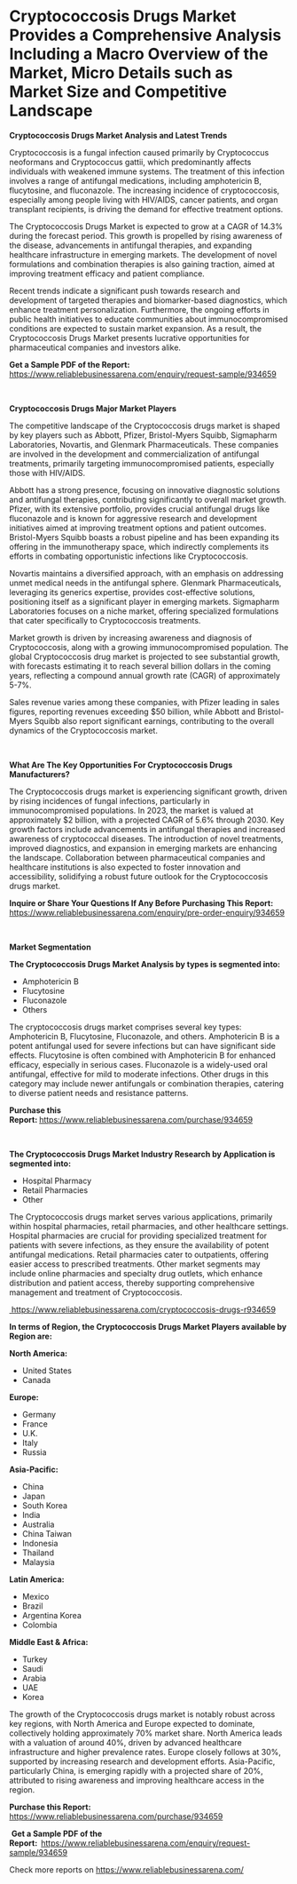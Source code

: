 <p><h1>Cryptococcosis Drugs Market Provides a Comprehensive Analysis Including a Macro Overview of the Market, Micro Details such as Market Size and Competitive Landscape</h1></p><p><strong>Cryptococcosis Drugs Market Analysis and Latest Trends</strong></p>
<p><p>Cryptococcosis is a fungal infection caused primarily by Cryptococcus neoformans and Cryptococcus gattii, which predominantly affects individuals with weakened immune systems. The treatment of this infection involves a range of antifungal medications, including amphotericin B, flucytosine, and fluconazole. The increasing incidence of cryptococcosis, especially among people living with HIV/AIDS, cancer patients, and organ transplant recipients, is driving the demand for effective treatment options.</p><p>The Cryptococcosis Drugs Market is expected to grow at a CAGR of 14.3% during the forecast period. This growth is propelled by rising awareness of the disease, advancements in antifungal therapies, and expanding healthcare infrastructure in emerging markets. The development of novel formulations and combination therapies is also gaining traction, aimed at improving treatment efficacy and patient compliance.</p><p>Recent trends indicate a significant push towards research and development of targeted therapies and biomarker-based diagnostics, which enhance treatment personalization. Furthermore, the ongoing efforts in public health initiatives to educate communities about immunocompromised conditions are expected to sustain market expansion. As a result, the Cryptococcosis Drugs Market presents lucrative opportunities for pharmaceutical companies and investors alike.</p></p>
<p><strong>Get a Sample PDF of the Report:&nbsp;</strong> <a href="https://www.reliablebusinessarena.com/enquiry/request-sample/934659?utm_campaign=3286&utm_medium=2&utm_source=Github&utm_content=ia&utm_term=07032025&utm_id=cryptococcosis-drugs">https://www.reliablebusinessarena.com/enquiry/request-sample/934659</a></p>
<p>&nbsp;</p>
<p><strong>Cryptococcosis Drugs Major Market Players</strong></p>
<p><p>The competitive landscape of the Cryptococcosis drugs market is shaped by key players such as Abbott, Pfizer, Bristol-Myers Squibb, Sigmapharm Laboratories, Novartis, and Glenmark Pharmaceuticals. These companies are involved in the development and commercialization of antifungal treatments, primarily targeting immunocompromised patients, especially those with HIV/AIDS.</p><p>Abbott has a strong presence, focusing on innovative diagnostic solutions and antifungal therapies, contributing significantly to overall market growth. Pfizer, with its extensive portfolio, provides crucial antifungal drugs like fluconazole and is known for aggressive research and development initiatives aimed at improving treatment options and patient outcomes. Bristol-Myers Squibb boasts a robust pipeline and has been expanding its offering in the immunotherapy space, which indirectly complements its efforts in combating opportunistic infections like Cryptococcosis.</p><p>Novartis maintains a diversified approach, with an emphasis on addressing unmet medical needs in the antifungal sphere. Glenmark Pharmaceuticals, leveraging its generics expertise, provides cost-effective solutions, positioning itself as a significant player in emerging markets. Sigmapharm Laboratories focuses on a niche market, offering specialized formulations that cater specifically to Cryptococcosis treatments.</p><p>Market growth is driven by increasing awareness and diagnosis of Cryptococcosis, along with a growing immunocompromised population. The global Cryptococcosis drug market is projected to see substantial growth, with forecasts estimating it to reach several billion dollars in the coming years, reflecting a compound annual growth rate (CAGR) of approximately 5-7%.</p><p>Sales revenue varies among these companies, with Pfizer leading in sales figures, reporting revenues exceeding $50 billion, while Abbott and Bristol-Myers Squibb also report significant earnings, contributing to the overall dynamics of the Cryptococcosis market.</p></p>
<p>&nbsp;</p>
<p><strong>What Are The Key Opportunities For Cryptococcosis Drugs Manufacturers?</strong></p>
<p><p>The Cryptococcosis drugs market is experiencing significant growth, driven by rising incidences of fungal infections, particularly in immunocompromised populations. In 2023, the market is valued at approximately $2 billion, with a projected CAGR of 5.6% through 2030. Key growth factors include advancements in antifungal therapies and increased awareness of cryptococcal diseases. The introduction of novel treatments, improved diagnostics, and expansion in emerging markets are enhancing the landscape. Collaboration between pharmaceutical companies and healthcare institutions is also expected to foster innovation and accessibility, solidifying a robust future outlook for the Cryptococcosis drugs market.</p></p>
<p><strong>Inquire or Share Your Questions If Any Before Purchasing This Report:</strong> <a href="https://www.reliablebusinessarena.com/enquiry/pre-order-enquiry/934659?utm_campaign=3286&utm_medium=2&utm_source=Github&utm_content=ia&utm_term=07032025&utm_id=cryptococcosis-drugs">https://www.reliablebusinessarena.com/enquiry/pre-order-enquiry/934659</a></p>
<p>&nbsp;</p>
<p><strong>Market Segmentation</strong></p>
<p><strong>The Cryptococcosis Drugs Market Analysis by types is segmented into:</strong></p>
<p><ul><li>Amphotericin B</li><li>Flucytosine</li><li>Fluconazole</li><li>Others</li></ul></p>
<p><p>The cryptococcosis drugs market comprises several key types: Amphotericin B, Flucytosine, Fluconazole, and others. Amphotericin B is a potent antifungal used for severe infections but can have significant side effects. Flucytosine is often combined with Amphotericin B for enhanced efficacy, especially in serious cases. Fluconazole is a widely-used oral antifungal, effective for mild to moderate infections. Other drugs in this category may include newer antifungals or combination therapies, catering to diverse patient needs and resistance patterns.</p></p>
<p><strong>Purchase this Report:&nbsp;</strong><a href="https://www.reliablebusinessarena.com/purchase/934659?utm_campaign=3286&utm_medium=2&utm_source=Github&utm_content=ia&utm_term=07032025&utm_id=cryptococcosis-drugs">https://www.reliablebusinessarena.com/purchase/934659</a></p>
<p>&nbsp;</p>
<p><strong>The Cryptococcosis Drugs Market Industry Research by Application is segmented into:</strong></p>
<p><ul><li>Hospital Pharmacy</li><li>Retail Pharmacies</li><li>Other</li></ul></p>
<p><p>The Cryptococcosis drugs market serves various applications, primarily within hospital pharmacies, retail pharmacies, and other healthcare settings. Hospital pharmacies are crucial for providing specialized treatment for patients with severe infections, as they ensure the availability of potent antifungal medications. Retail pharmacies cater to outpatients, offering easier access to prescribed treatments. Other market segments may include online pharmacies and specialty drug outlets, which enhance distribution and patient access, thereby supporting comprehensive management and treatment of Cryptococcosis.</p></p>
<p><a href="https://www.reliablebusinessarena.com/cryptococcosis-drugs-r934659?utm_campaign=3286&utm_medium=2&utm_source=Github&utm_content=ia&utm_term=07032025&utm_id=cryptococcosis-drugs">&nbsp;https://www.reliablebusinessarena.com/cryptococcosis-drugs-r934659</a></p>
<p><strong>In terms of Region, the Cryptococcosis Drugs Market Players available by Region are:</strong></p>
<p>
    <p> <strong> North America: </strong>
        <ul>
            <li>United States</li>
            <li>Canada</li>
        </ul>
        </p> 
    <p> <strong> Europe: </strong>
        <ul>
            <li>Germany</li>
            <li>France</li>
            <li>U.K.</li>
            <li>Italy</li>
            <li>Russia</li>
        </ul>
        </p> 
    <p> <strong> Asia-Pacific: </strong>
        <ul>
            <li>China</li>
            <li>Japan</li>
            <li>South Korea</li>
            <li>India</li>
            <li>Australia</li>
            <li>China Taiwan</li>
            <li>Indonesia</li>
            <li>Thailand</li>
            <li>Malaysia</li>
        </ul>
        </p> 
    <p> <strong> Latin America: </strong>
        <ul>
            <li>Mexico</li>
            <li>Brazil</li>
            <li>Argentina Korea</li>
            <li>Colombia</li>
        </ul>
        </p> 
    <p> <strong> Middle East & Africa: </strong>
        <ul>
            <li>Turkey</li>
            <li>Saudi</li>
            <li>Arabia</li>
            <li>UAE</li>
            <li>Korea</li>
        </ul>
    </p>
    </p>
<p><p>The growth of the Cryptococcosis drugs market is notably robust across key regions, with North America and Europe expected to dominate, collectively holding approximately 70% market share. North America leads with a valuation of around 40%, driven by advanced healthcare infrastructure and higher prevalence rates. Europe closely follows at 30%, supported by increasing research and development efforts. Asia-Pacific, particularly China, is emerging rapidly with a projected share of 20%, attributed to rising awareness and improving healthcare access in the region.</p></p>
<p><strong>Purchase this Report: </strong><a href="https://www.reliablebusinessarena.com/purchase/934659?utm_campaign=3286&utm_medium=2&utm_source=Github&utm_content=ia&utm_term=07032025&utm_id=cryptococcosis-drugs">https://www.reliablebusinessarena.com/purchase/934659</a></p>
<p>&nbsp;<strong>Get a Sample PDF of the Report:&nbsp;&nbsp;</strong><a href="https://www.reliablebusinessarena.com/enquiry/request-sample/934659?utm_campaign=3286&utm_medium=2&utm_source=Github&utm_content=ia&utm_term=07032025&utm_id=cryptococcosis-drugs">https://www.reliablebusinessarena.com/enquiry/request-sample/934659</a></p>
<p><strong></strong></p>
<p>Check more reports on <a href="https://www.reliablebusinessarena.com/?utm_campaign=3286&utm_medium=2&utm_source=Github&utm_content=ia&utm_term=07032025&utm_id=cryptococcosis-drugs">https://www.reliablebusinessarena.com/</a></p>